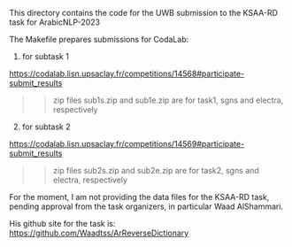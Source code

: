 This directory contains the code for the UWB submission to the KSAA-RD task
for ArabicNLP-2023

The Makefile prepares submissions for CodaLab:

1) for subtask 1

  https://codalab.lisn.upsaclay.fr/competitions/14568#participate-submit_results

>>zip files sub1s.zip and sub1e.zip are for task1, sgns and electra, respectively

2) for subtask 2

  https://codalab.lisn.upsaclay.fr/competitions/14569#participate-submit_results

>>zip files sub2s.zip and sub2e.zip are for task2, sgns and electra, respectively

For the moment, I am not providing the data files for the KSAA-RD task, pending approval from the task organizers, in particular Waad AlShammari.

His github site for the task is:
https://github.com/Waadtss/ArReverseDictionary
